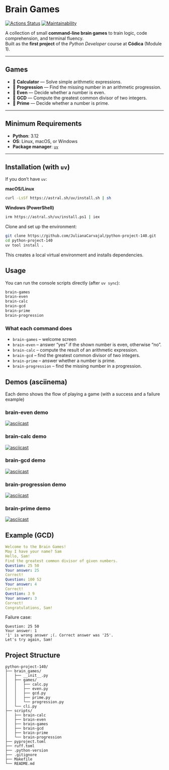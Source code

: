 # Brain Games

[![Actions Status](https://github.com/JulianaCarvajal/python-project-140/actions/workflows/hexlet-check.yml/badge.svg)](https://github.com/JulianaCarvajal/python-project-140/actions)
[![Maintainability](https://qlty.sh/gh/JulianaCarvajal/projects/python-project-140/maintainability.svg)](https://qlty.sh/gh/JulianaCarvajal/projects/python-project-140)

A collection of small **command-line brain games** to train logic, code comprehension, and terminal fluency.  
Built as the **first project** of the *Python Developer* course at **Códica** (Module 1).

---

## Games

- 🎲 **Calculator** — Solve simple arithmetic expressions.  
- 🎲 **Progression** — Find the missing number in an arithmetic progression.  
- 🎲 **Even** — Decide whether a number is even.  
- 🎲 **GCD** — Compute the greatest common divisor of two integers.  
- 🎲 **Prime** — Decide whether a number is prime.

---

## Minimum Requirements

- **Python**: 3.12
- **OS**: Linux, macOS, or Windows
- **Package manager**: [`uv`](https://github.com/astral-sh/uv)  

---

## Installation (with `uv`)

If you don’t have `uv`:

**macOS/Linux**
```sh
curl -LsSf https://astral.sh/uv/install.sh | sh
```

**Windows (PowerShell)**
```sh
irm https://astral.sh/uv/install.ps1 | iex
```

Clone and set up the environment:

```sh
git clone https://github.com/JulianaCarvajal/python-project-140.git
cd python-project-140
uv tool install .
```

This creates a local virtual environment and installs dependencies.

## Usage

You can run the console scripts directly (after `uv sync`):

```sh
brain-games
brain-even
brain-calc
brain-gcd
brain-prime
brain-progression
```

### What each command does

* `brain-games` – welcome screen
* `brain-even` – answer “yes” if the shown number is even, otherwise “no”.
* `brain-calc` – compute the result of an arithmetic expression.
* `brain-gcd` – find the greatest common divisor of two integers.
* `brain-prime` – answer whether a number is prime.
* `brain-progression` – find the missing number in a progression.

## Demos (asciinema)

Each demo shows the flow of playing a game (with a success and a failure example)

### brain-even demo
[![asciicast](https://asciinema.org/a/47No2W25oifrtUCMEbSHsIzaZ.svg)](https://asciinema.org/a/47No2W25oifrtUCMEbSHsIzaZ)

### brain-calc demo
[![asciicast](https://asciinema.org/a/ZLri1bXO9Cq8JfXDpwWDugIOO.svg)](https://asciinema.org/a/ZLri1bXO9Cq8JfXDpwWDugIOO)

### brain-gcd demo
[![asciicast](https://asciinema.org/a/45zOPIzjOzZ31m40vHZ8mBJXK.svg)](https://asciinema.org/a/45zOPIzjOzZ31m40vHZ8mBJXK)

### brain-progression demo
[![asciicast](https://asciinema.org/a/TVgu7kz3qs2nicLQ112ZNO7mN.svg)](https://asciinema.org/a/TVgu7kz3qs2nicLQ112ZNO7mN)

### brain-prime demo
[![asciicast](https://asciinema.org/a/81ovNN6Q8M8YraVZwej0M3GKH.svg)](https://asciinema.org/a/81ovNN6Q8M8YraVZwej0M3GKH)

## Example (GCD)

```yaml
Welcome to the Brain Games!
May I have your name? Sam
Hello, Sam!
Find the greatest common divisor of given numbers.
Question: 25 50
Your answer: 25
Correct!
Question: 100 52
Your answer: 4
Correct!
Question: 3 9
Your answer: 3
Correct!
Congratulations, Sam!
```

Failure case:

```
Question: 25 50
Your answer: 1
'1' is wrong answer ;(. Correct answer was '25'.
Let's try again, Sam!
```

## Project Structure

```
python-project-140/
├── brain_games/                
│   ├── __init__.py
│   ├── games/                  
│   │   ├── calc.py
│   │   ├── even.py
│   │   ├── gcd.py
│   │   ├── prime.py
│   │   └── progression.py
│   └── cli.py
├── scripts/                   
│   ├── brain-calc
│   ├── brain-even
│   ├── brain-games
│   ├── brain-gcd
│   ├── brain-prime
│   └── brain-progression
├── pyproject.toml              
├── ruff.toml                
├── .python-version           
├── .gitignore
├── Makefile
└── README.md
```
